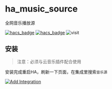 # ha_music_source
全网音乐播放源

[![hacs_badge](https://img.shields.io/badge/Home-Assistant-%23049cdb)](https://www.home-assistant.io/)
[![hacs_badge](https://img.shields.io/badge/HACS-Custom-41BDF5.svg)](https://github.com/hacs/integration)
![visit](https://visitor-badge.glitch.me/badge?page_id=shaonianzhentan.ha_music_source&left_text=visit)

## 安装

> 注意：必须与云音乐插件配合使用

安装完成重启HA，刷新一下页面，在集成里搜索`音乐源`

[![Add Integration](https://my.home-assistant.io/badges/config_flow_start.svg)](https://my.home-assistant.io/redirect/config_flow_start?domain=ha_music_source)